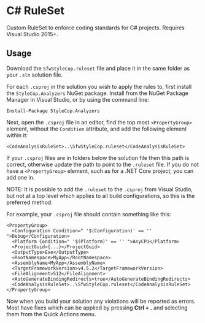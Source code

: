 # C# RuleSet

Custom RuleSet to enforce coding standards for C# projects. Requires Visual Studio 2015+.

## Usage

Download the `SfwStyleCop.ruleset` file and place it in the same folder as your `.sln` solution file.

For each `.csproj` in the solution you wish to apply the rules to, first install the `StyleCop.Analyzers` NuGet package. Install from the NuGet Package Manager in Visual Studio, or by using the command line:

```
Install-Package StyleCop.Analyzers
```

Next, open the `.csproj` file in an editor, find the top most `<PropertyGroup>` element, without the `Condition` attribute, and add the following element within it:

```
<CodeAnalysisRuleSet>..\SfwStyleCop.ruleset</CodeAnalysisRuleSet>
```

If your `.csproj` files are in folders below the solution file then this path is correct, otherwise update the path to point to the `.ruleset` file. If you do not have a `<PropertyGroup>` element, such as for a .NET Core project, you can add one in.

NOTE: It is possible to add the `.ruleset` to the `.csproj` from Visual Studio, but not at a top level which applies to all build configurations, so this is the preferred method.

For example, your `.csproj` file should contain something like this:

```
<PropertyGroup>
  <Configuration Condition=" '$(Configuration)' == '' ">Debug</Configuration>
  <Platform Condition=" '$(Platform)' == '' ">AnyCPU</Platform>
  <ProjectGuid>{...}</ProjectGuid>
  <OutputType>Exe</OutputType>
  <RootNamespace>MyApp</RootNamespace>
  <AssemblyName>MyApp</AssemblyName>
  <TargetFrameworkVersion>v4.5.2</TargetFrameworkVersion>
  <FileAlignment>512</FileAlignment>
  <AutoGenerateBindingRedirects>true</AutoGenerateBindingRedirects>
  <CodeAnalysisRuleSet>..\SfwStyleCop.ruleset</CodeAnalysisRuleSet>
</PropertyGroup>
```

Now when you build your solution any violations will be reported as errors. Most have fixes which can be applied by pressing **Ctrl + .** and selecting them from the Quick Actions menu.